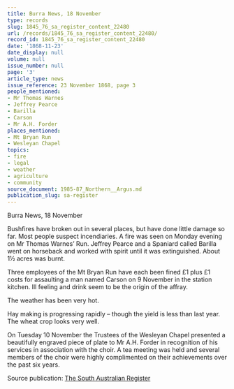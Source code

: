 ```yaml
---
title: Burra News, 18 November
type: records
slug: 1845_76_sa_register_content_22480
url: /records/1845_76_sa_register_content_22480/
record_id: 1845_76_sa_register_content_22480
date: '1868-11-23'
date_display: null
volume: null
issue_number: null
page: '3'
article_type: news
issue_reference: 23 November 1868, page 3
people_mentioned:
- Mr Thomas Warnes
- Jeffrey Pearce
- Barilla
- Carson
- Mr A.H. Forder
places_mentioned:
- Mt Bryan Run
- Wesleyan Chapel
topics:
- fire
- legal
- weather
- agriculture
- community
source_document: 1985-87_Northern__Argus.md
publication_slug: sa-register
---
```


Burra News, 18 November

Bushfires have broken out in several places, but have done little damage so far.  Most people suspect incendiaries.  A fire was seen on Monday evening on Mr Thomas Warnes’ Run.  Jeffrey Pearce and a Spaniard called Barilla went on horseback and worked with spirit until it was extinguished.  About 1½ acres was burnt.

Three employees of the Mt Bryan Run have each been fined £1 plus £1 costs for assaulting a man named Carson on 9 November in the station kitchen.  Ill feeling and drink seem to be the origin of the affray.

The weather has been very hot.

Hay making is progressing rapidly – though the yield is less than last year.  The wheat crop looks very well.

On Tuesday 10 November the Trustees of the Wesleyan Chapel presented a beautifully engraved piece of plate to Mr A.H. Forder in recognition of his services in association with the choir.  A tea meeting was held and several members of the choir were highly complimented on their achievements over the past six years.

Source publication: [The South Australian Register](/publications/sa-register/)
